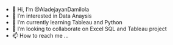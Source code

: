 - 👋 Hi, I’m @AladejayanDamilola
- 👀 I’m interested in Data Anaysis
- 🌱 I’m currently learning Tableau and Python
- 💞️ I’m looking to collaborate on Excel SQL and Tableau project
- 📫 How to reach me ...

<!---
AladejayanDamilola/AladejayanDamilola is a ✨ special ✨ repository because its `README.md` (this file) appears on your GitHub profile.
You can click the Preview link to take a look at your changes.
--->
